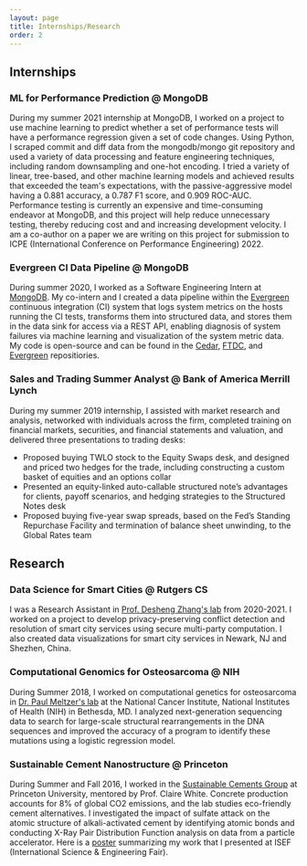 ```yaml
---
layout: page
title: Internships/Research
order: 2
---
```


## Internships

### ML for Performance Prediction @ MongoDB
During my summer 2021 internship at MongoDB, I worked on a project to use machine learning to predict whether a set of performance tests will have a performance regression given a set of code changes. Using Python, I scraped commit and diff data from the mongodb/mongo git repository and used a variety of data processing and feature engineering techniques, including random downsampling and one-hot encoding. I tried a variety of linear, tree-based, and other machine learning models and achieved results that exceeded the team's expectations, with the passive-aggressive model having a 0.881 accuracy, a 0.787 F1 score, and 0.909 ROC-AUC. Performance testing is currently an expensive and time-consuming endeavor at MongoDB, and this project will help reduce unnecessary testing, thereby reducing cost and and increasing development velocity. I am a co-author on a paper we are writing on this project for submission to ICPE (International Conference on Performance Engineering) 2022. 

### Evergreen CI Data Pipeline @ MongoDB
During summer 2020, I worked as a Software Engineering Intern at [MongoDB](https://www.mongodb.com/). My co-intern and I created a data pipeline within the [Evergreen](https://evergreen.mongodb.com/) continuous integration (CI) system that logs system metrics on the hosts running the CI tests, transforms them into structured data, and stores them in the data sink for access via a REST API, enabling diagnosis of system failures via machine learning and visualization of the system metric data. My code is open-source and can be found in the [Cedar](https://github.com/evergreen-ci/cedar), [FTDC](https://github.com/mongodb/ftdc), and [Evergreen](https://github.com/evergreen-ci/evergreen) repositiories. 

### Sales and Trading Summer Analyst @ Bank of America Merrill Lynch
During my summer 2019 internship, I assisted with market research and analysis, networked with individuals across the firm, completed training on financial markets, securities, and financial statements and valuation, and delivered three presentations to trading desks: 
* Proposed buying TWLO stock to the Equity Swaps desk, and designed and priced two hedges for the trade, including constructing a custom basket of equities and an options collar
* Presented an equity-linked auto-callable structured note’s advantages for clients, payoff scenarios, and hedging strategies to the Structured Notes desk
* Proposed buying five-year swap spreads, based on the Fed’s Standing Repurchase Facility and termination of balance sheet unwinding, to the Global Rates team

## Research

### Data Science for Smart Cities @ Rutgers CS
I was a Research Assistant in [Prof. Desheng Zhang's lab](https://people.cs.rutgers.edu/~dz220/) from 2020-2021. I worked on a project to develop privacy-preserving conflict detection and resolution of smart city services using secure multi-party computation. I also created data visualizations for smart city services in Newark, NJ and Shezhen, China. 

### Computational Genomics for Osteosarcoma @ NIH
During Summer 2018, I worked on computational genetics for osteosarcoma in [Dr. Paul Meltzer's lab](https://ccr.cancer.gov/staff-directory/paul-s-meltzer) at the National Cancer Institute, National Institutes of Health (NIH) in Bethesda, MD. I analyzed next-generation sequencing data to search for large-scale structural rearrangements in the DNA sequences and improved the accuracy of a program to identify these mutations using a logistic regression model.

### Sustainable Cement Nanostructure @ Princeton
During Summer and Fall 2016, I worked in the [Sustainable Cements Group](http://white.princeton.edu/) at Princeton University, mentored by Prof. Claire White. Concrete production accounts for 8% of global CO2 emissions, and the lab studies eco-friendly cement alternatives. I investigated the impact of sulfate attack on the atomic structure of alkali-activated cement by identifying atomic bonds and conducting X-Ray Pair Distribution Function analysis on data from a particle accelerator. Here is a [poster](https://maravichandran.github.io/ISEF_poster.pdf) summarizing my work that I presented at ISEF (International Science & Engineering Fair). 

